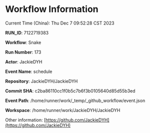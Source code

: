 # Workflow Information

Current Time (China): Thu Dec  7 09:52:28 CST 2023  

**RUN_ID**: 7122719383  

**Workflow**: Snake  

**Run Number**: 173  

**Actor**: JackieDYH  

**Event Name**: schedule  

**Repository**: JackieDYH/JackieDYH  

**Commit SHA**: c2ba86110cc1f0b5c7b6f3b0105640d85d55b3ed  

**Event Path**: /home/runner/work/_temp/_github_workflow/event.json  

**Workspace**: /home/runner/work/JackieDYH/JackieDYH  

Other information: [https://github.com/JackieDYH](https://github.com/JackieDYH)
